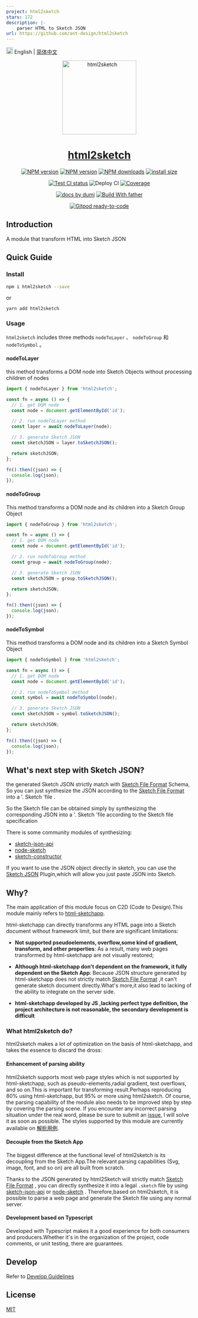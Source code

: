 ```yaml
---
project: html2sketch
stars: 172
description: |-
    parser HTML to Sketch JSON
url: https://github.com/ant-design/html2sketch
---
```


<img src="https://gw.alipayobjects.com/zos/antfincdn/R8sN%24GNdh6/language.svg" width="18"> English | [简体中文](./README.zh-CN.md)

<p align="center">
  <a href="https://github.com/ant-design/html2sketch">
   <img src="https://gw.alipayobjects.com/zos/antfincdn/9qm%24x99yzk/Logo.png" height="200" width="200" alt="html2sketch"/>
  </a>
</p>

<h1 align="center"><a href="https://ant-design.github.io/html2sketch/">html2sketch</a></h1>

<div align="center">

[![NPM version][npm-image]][npm-url] [![NPM version][npm-next-image]][npm-url] [![NPM downloads][download-image]][download-url] [![install size][npm-size]][npm-size-url]

[![Test CI status][test-ci]][test-ci-url] ![Deploy CI][deploy-ci] [![Coverage][coverage]][codecov-url]

[![ docs by dumi][dumi-url]](https://d.umijs.org/) [![Build With father][father-url]](https://github.com/umijs/father/)

[![Gitpod ready-to-code][gitpod-badge]][gitpod-url]

<!-- gitpod url -->

[gitpod-badge]: https://img.shields.io/badge/Gitpod-ready--to--code-blue?logo=gitpod
[gitpod-url]: https://gitpod.io/#https://github.com/ant-design/html2sketch

<!-- umi url -->

[dumi-url]: https://img.shields.io/badge/docs%20by-dumi-blue
[father-url]: https://img.shields.io/badge/build%20with-father-028fe4.svg

<!-- npm url -->

[npm-image]: http://img.shields.io/npm/v/html2sketch.svg?style=flat-square&color=deepgreen&label=latest
[npm-next-image]: https://img.shields.io/npm/v/html2sketch/next?label=next&style=flat-square
[npm-url]: http://npmjs.org/package/html2sketch
[npm-size]: https://img.shields.io/bundlephobia/minzip/html2sketch?color=deepgreen&label=gizpped%20size&style=flat-square
[npm-size-url]: https://packagephobia.com/result?p=html2sketch

<!-- coverage -->

[coverage]: https://codecov.io/gh/ant-design/html2sketch/branch/master/graph/badge.svg
[codecov-url]: https://codecov.io/gh/ant-design/html2sketch/branch/master

<!-- Github CI -->

[test-ci]: https://github.com/ant-design/html2sketch/workflows/Test%20CI/badge.svg
[deploy-ci]: https://github.com/ant-design/html2sketch/workflows/Deploy%20CI/badge.svg
[test-ci-url]: https://github.com/ant-design/html2sketch/actions?query=workflow%3ATest%20CI
[deploy-ci-ci]: https://github.com/ant-design/html2sketch/actions?query=workflow%3ADeploy%20CI
[download-image]: https://img.shields.io/npm/dm/html2sketch.svg?style=flat-square
[download-url]: https://npmjs.org/package/html2sketch

</div>

## Introduction

A module that transform HTML into Sketch JSON

## Quick Guide

### Install

```bash
npm i html2sketch --save
```

or

```
yarn add html2sketch
```

### Usage

`html2sketch` includes three methods `nodeToLayer` 、 `nodeToGroup` 和 `nodeToSymbol` 。

#### nodeToLayer

this method transforms a DOM node into Sketch Objects without processing children of nodes

```js
import { nodeToLayer } from 'html2sketch';

const fn = async () => {
  // 1. get DOM node
  const node = document.getElementById('id');

  // 2. run nodeToLayer method
  const layer = await nodeToLayer(node);

  // 3. generate Sketch JSON
  const sketchJSON = layer.toSketchJSON();

  return sketchJSON;
};

fn().then((json) => {
  console.log(json);
});
```

#### nodeToGroup

This method transforms a DOM node and its children into a Sketch Group Object

```js
import { nodeToGroup } from 'html2sketch';

const fn = async () => {
  // 1. get DOM node
  const node = document.getElementById('id');

  // 2. run nodeToGroup method
  const group = await nodeToGroup(node);

  // 3. generate Sketch JSON
  const sketchJSON = group.toSketchJSON();

  return sketchJSON;
};

fn().then((json) => {
  console.log(json);
});
```

#### nodeToSymbol

This method transforms a DOM node and its children into a Sketch Symbol Object

```js
import { nodeToSymbol } from 'html2sketch';

const fn = async () => {
  // 1. get DOM node
  const node = document.getElementById('id');

  // 2. run nodeToSymbol method
  const symbol = await nodeToSymbol(node);

  // 3. generate Sketch JSON
  const sketchJSON = symbol.toSketchJSON();

  return sketchJSON;
};

fn().then((json) => {
  console.log(json);
});
```

## What's next step with Sketch JSON?

the generated Sketch JSON strictly match with [Sketch File Format](https://developer.sketch.com/file-format/) Schema, So you can just synthesize the JSON according to the [Sketch File Format](https://developer.sketch.com/file-format/) into a '. Sketch 'file .

So the Sketch file can be obtained simply by synthesizing the corresponding JSON into a '. Sketch 'file according to the Sketch file specification

There is some community modules of synthesizing:

- [sketch-json-api](https://github.com/ant-design/sketch-json-api)
- [node-sketch](https://github.com/oscarotero/node-sketch)
- [sketch-constructor](https://github.com/amzn/sketch-constructor)

If you want to use the JSON object directly in sketch, you can use the [Sketch JSON](https://github.com/arvinxx/sketch-json) Plugin,which will allow you just paste JSON into Sketch.

## Why?

The main application of this module focus on C2D (Code to Design).This module mainly refers to [html-sketchapp](https://github.com/html-sketchapp/html-sketchapp).

html-sketchapp can directly transforms any HTML page into a Sketch document without framework limit, but there are significant limitations:

- **Not supported pseudoelements, overflow,some kind of gradient, transform, and other properties**: As a result, many web pages transformed by html-sketchapp are not visually restored;

- **Although html-sketchapp don't dependent on the framework, it fully dependent on the Sketch App**: Because JSON structure generated by html-sketchapp does not strictly match [Sketch File Format](https://developer.sketch.com/file-format/) ,it can't generate sketch document directly.What's more,it also lead to lacking of the ability to integrate on the server side.

- **html-sketchapp developed by JS ,lacking perfect type definition, the project architecture is not reasonable, the secondary development is difficult**

### What html2sketch do?

html2sketch makes a lot of optimization on the basis of html-sketchapp, and takes the essence to discard the dross:

#### Enhancement of parsing ability

html2sketch supports most web page styles which is not supported by html-sketchapp, such as pseudo-elements,radial gradient, text overflows, and so on.This is important for transforming result.Perhaps reproducing 80% using html-sketchapp, but 95% or more using html2sketch. Of course, the parsing capability of the module also needs to be improved step by step by covering the parsing scene. If you encounter any incorrect parsing situation under the real word, please be sure to submit an [issue](https://github.com/ant-design/html2sketch/issues), I will solve it as soon as possible. The styles supported by this module are currently available on [解析用例](https://ant-design.github.io/html2sketch/e2e).

#### Decouple from the Sketch App

The biggest difference at the functional level of html2sketch is its decoupling from the Sketch App.The relevant parsing capabilities (Svg, image, font, and so on) are all built from scratch.

Thanks to the JSON generated by html2Sketch will strictly match [Sketch File Format](https://developer.sketch.com/file-format/) , you can directly synthesize it into a legal `.sketch` file by using [sketch-json-api](https://github.com/ant-design/sketch-json-api) or [node-sketch](https://github.com/oscarotero/node-sketch) . Therefore,based on html2sketch, it is possible to parse a web page and generate the Sketch file using any normal server.

#### Development based on Typescript

Developed with Typescript makes it a good experience for both consumers and producers.Whether it's in the organization of the project, code comments, or unit testing, there are guarantees.

## Develop

Refer to [Develop Guidelines](https://github.com/ant-design/html2sketch/guide)

## License

[MIT](./LICENSE)

